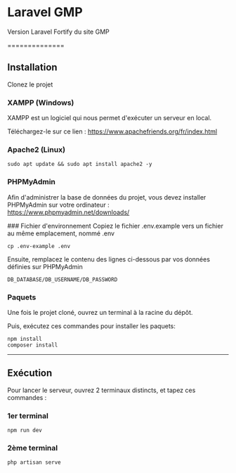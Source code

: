 # Laravel GMP
Version Laravel Fortify du site GMP

==============

## Installation
Clonez le projet

### XAMPP (Windows)
XAMPP est un logiciel qui nous permet d'exécuter un serveur en local.

Téléchargez-le sur ce lien : https://www.apachefriends.org/fr/index.html

### Apache2 (Linux)
```console
sudo apt update && sudo apt install apache2 -y
```

### PHPMyAdmin
Afin d'administrer la base de données du projet, vous devez installer PHPMyAdmin sur votre ordinateur : https://www.phpmyadmin.net/downloads/

### Fichier d'environnement
Copiez le fichier .env.example vers un fichier au même emplacement, nommé .env

```console
cp .env-example .env
``` 

Ensuite, remplacez le contenu des lignes ci-dessous par vos données définies sur PHPMyAdmin

```console
DB_DATABASE/DB_USERNAME/DB_PASSWORD
``` 
### Paquets
Une fois le projet cloné, ouvrez un terminal à la racine du dépôt.

Puis, exécutez ces commandes pour installer les paquets: 

```console
npm install
composer install
```

---

## Exécution
Pour lancer le serveur, ouvrez 2 terminaux distincts, et tapez ces commandes :

### 1er terminal
```console
npm run dev
```

### 2ème terminal
```console
php artisan serve
```